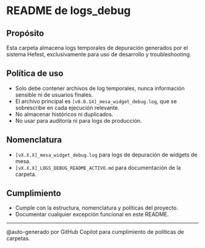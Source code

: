 # README de logs_debug

## Propósito
Esta carpeta almacena logs temporales de depuración generados por el sistema Hefest, exclusivamente para uso de desarrollo y troubleshooting.

## Política de uso
- Solo debe contener archivos de log temporales, nunca información sensible ni de usuarios finales.
- El archivo principal es `[v0.0.14]_mesa_widget_debug.log`, que se sobrescribe en cada ejecución relevante.
- No almacenar históricos ni duplicados.
- No usar para auditoría ni para logs de producción.

## Nomenclatura
- `[vX.X.X]_mesa_widget_debug.log` para logs de depuración de widgets de mesa.
- `[vX.X.X]_LOGS_DEBUG_README_ACTIVO.md` para documentación de la carpeta.

## Cumplimiento
- Cumple con la estructura, nomenclatura y políticas del proyecto.
- Documentar cualquier excepción funcional en este README.

---
@auto-generado por GitHub Copilot para cumplimiento de políticas de carpetas.
